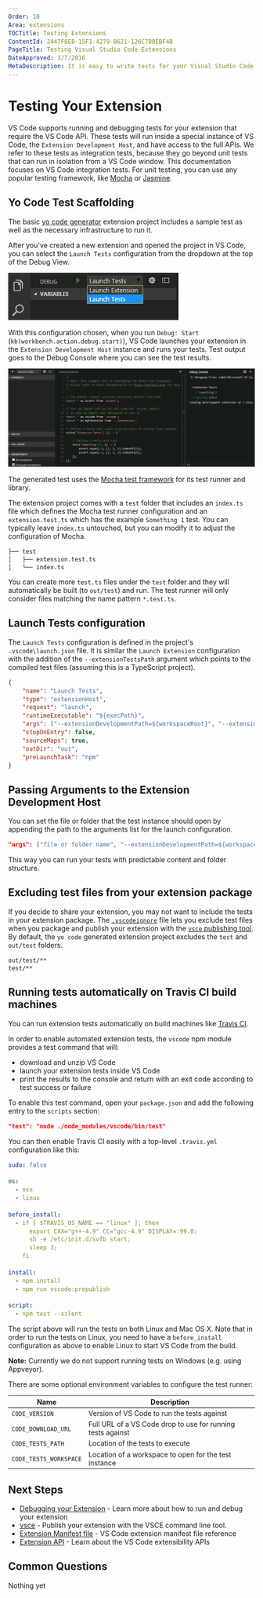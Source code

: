 ```yaml
---
Order: 10
Area: extensions
TOCTitle: Testing Extensions
ContentId: 2447F8EB-15F1-4279-B621-126C7B8EBF4B
PageTitle: Testing Visual Studio Code Extensions
DateApproved: 3/7/2016
MetaDescription: It is easy to write tests for your Visual Studio Code extension (plug-in).  The Yo Code extension generator scaffolds the necessary settings to run and debug your extension tests directly in Visual Studio Code.
---
```


# Testing Your Extension

VS Code supports running and debugging tests for your extension that require the VS Code API. These tests will run inside a special instance of VS Code, the `Extension Development Host`, and have access to the full APIs. We refer to these tests as integration tests, because they go beyond unit tests that can run in isolation from a VS Code window. This documentation focuses on VS Code integration tests. For unit testing, you can use any popular testing framework, like [Mocha](http://mochajs.org/) or [Jasmine](http://jasmine.github.io/).

## Yo Code Test Scaffolding

The basic [yo code generator](/docs/tools/yocode.md) extension project includes a sample test as well as the necessary infrastructure to run it.

After you've created a new extension and opened the project in VS Code, you can select the `Launch Tests` configuration from the dropdown at the top of the Debug View.

![launch tests](images/testing-extensions/launch-tests.png)

With this configuration chosen, when you run `Debug: Start` (`kb(workbench.action.debug.start)`), VS Code launches your extension in the `Extension Development Host` instance and runs your tests. Test output goes to the Debug Console where you can see the test results.

![test output](images/testing-extensions/test-output.png)

The generated test uses the [Mocha test framework](http://mochajs.org/) for its test runner and library.

The extension project comes with a `test` folder that includes an `index.ts` file which defines the Mocha test runner configuration and an `extension.test.ts` which has the example `Something 1` test. You can typically leave `index.ts` untouched, but you can modify it to adjust the configuration of Mocha.

```
├── test
│   ├── extension.test.ts
│   └── index.ts
```

You can create more `test.ts` files under the `test` folder and they will automatically be built (to `out/test`) and run. The test runner will only consider files matching the name pattern `*.test.ts`.

## Launch Tests configuration

The `Launch Tests` configuration is defined in the project's `.vscode\launch.json` file.  It is similar the `Launch Extension` configuration with the addition of the `--extensionTestsPath` argument which points to the compiled test files (assuming this is a TypeScript project).

```json
{
    "name": "Launch Tests",
    "type": "extensionHost",
    "request": "launch",
    "runtimeExecutable": "${execPath}",
    "args": ["--extensionDevelopmentPath=${workspaceRoot}", "--extensionTestsPath=${workspaceRoot}/out/test" ],
    "stopOnEntry": false,
    "sourceMaps": true,
    "outDir": "out",
    "preLaunchTask": "npm"
}
```

## Passing Arguments to the Extension Development Host

You can set the file or folder that the test instance should open by appending the path to the arguments list for the launch configuration.

```json
"args": ["file or folder name", "--extensionDevelopmentPath=${workspaceRoot}", "--extensionTestsPath=${workspaceRoot}/out/test" ],
```

This way you can run your tests with predictable content and folder structure.

## Excluding test files from your extension package

If you decide to share your extension, you may not want to include the tests in your extension package.  The [`.vscodeignore`](/docs/tools/vscecli.md#advance-usage) file lets you exclude test files when you package and publish your extension with the [`vsce` publishing tool](/docs/tools/vscecli.md).  By default, the `yo code` generated extension project excludes the `test` and `out/test` folders.

```
out/test/**
test/**
```

## Running tests automatically on Travis CI build machines

You can run extension tests automatically on build machines like [Travis CI](http://travis-ci.org).

In order to enable automated extension tests, the `vscode` npm module provides a test command that will:

* download and unzip VS Code
* launch your extension tests inside VS Code
* print the results to the console and return with an exit code according to test success or failure

To enable this test command, open your `package.json` and add the following entry to the `scripts` section:

```json
"test": "node ./node_modules/vscode/bin/test"
```

You can then enable Travis CI easily with a top-level `.travis.yml` configuration like this:

```yml
sudo: false

os:
  - osx
  - linux

before_install:
  - if [ $TRAVIS_OS_NAME == "linux" ]; then
      export CXX="g++-4.9" CC="gcc-4.9" DISPLAY=:99.0;
      sh -e /etc/init.d/xvfb start;
      sleep 3;
    fi

install:
  - npm install
  - npm run vscode:prepublish

script:
  - npm test --silent
```

The script above will run the tests on both Linux and Mac OS X. Note that in order to run the tests on Linux, you need to have
a `before_install` configuration as above to enable Linux to start VS Code from the build.

**Note:** Currently we do not support running tests on Windows (e.g. using Appveyor).

There are some optional environment variables to configure the test runner:

| Name        | Description       |
| ------------|-------------------|
| `CODE_VERSION` | Version of VS Code to run the tests against |
| `CODE_DOWNLOAD_URL` | Full URL of a VS Code drop to use for running tests against |
| `CODE_TESTS_PATH` | Location of the tests to execute |
| `CODE_TESTS_WORKSPACE` | Location of a workspace to open for the test instance |

## Next Steps

* [Debugging your Extension](/docs/extensions/debugging-extensions.md) - Learn more about how to run and debug your extension
* [vsce](/docs/tools/vscecli.md) - Publish your extension with the VSCE command line tool.
* [Extension Manifest file](/docs/extensionAPI/extension-manifest.md) - VS Code extension manifest file reference
* [Extension API](/docs/extensionAPI/overview.md) - Learn about the VS Code extensibility APIs

## Common Questions

Nothing yet


